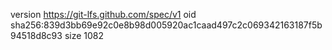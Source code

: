 version https://git-lfs.github.com/spec/v1
oid sha256:839d3bb69e92c0e8b98d005920ac1caad497c2c069342163187f5b94518d8c93
size 1082
